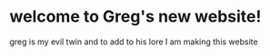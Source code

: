 # welcome to Greg's new website!

greg is my evil twin and to add to his lore I am making this website
